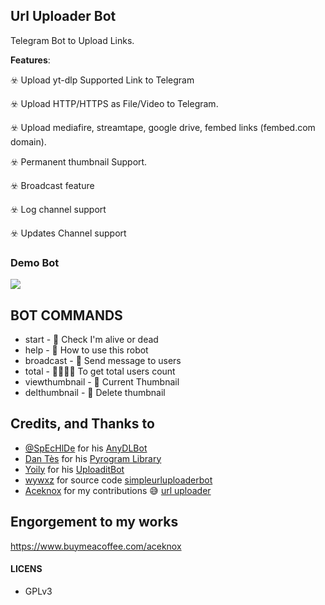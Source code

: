 **Url Uploader Bot**
---

Telegram Bot to Upload Links.

**Features**:

☣️ Upload yt-dlp Supported Link to Telegram

☣️ Upload HTTP/HTTPS as File/Video to Telegram.

☣️ Upload mediafire, streamtape, google drive, fembed links (fembed.com domain).

☣️ Permanent thumbnail Support.

☣️ Broadcast feature 

☣️ Log channel support 

☣️ Updates Channel support 

### Demo Bot
<a href="https://telegram.me/urluploaderadvancedbot"><img src="https://img.shields.io/badge/Demo-Telegram%20Bot-green.svg?logo=telegram"></a>



## BOT COMMANDS

* start - 👻 Check I'm alive or dead 
* help - 📝 How to use this robot
* broadcast - 💌 Send message to users
* total - 👨‍👨‍👦‍👦 To get total users count
* viewthumbnail - 🌌 Current Thumbnail
* delthumbnail - 🎇 Delete thumbnail

## Credits, and Thanks to

* [@SpEcHlDe](https://t.me/ThankTelegram) for his [AnyDLBot](https://telegram.dog/AnyDLBot)
* [Dan Tès](https://t.me/haskell) for his [Pyrogram Library](https://github.com/pyrogram/pyrogram)
* [Yoily](https://t.me/YoilyL) for his [UploaditBot](https://telegram.dog/UploaditBot)
* [wywxz](https://github.com/wywxz) for source code [simpleurluploaderbot](https://github.com/wywxz/SimpleUploaderBot)
* [Aceknox](https://github.com/aceknox) for my contributions 😅 [url uploader](https://github.com/aceknox/Url-Uploader-Bot-V4)

## Engorgement to my works

https://www.buymeacoffee.com/aceknox

#### LICENS
- GPLv3
